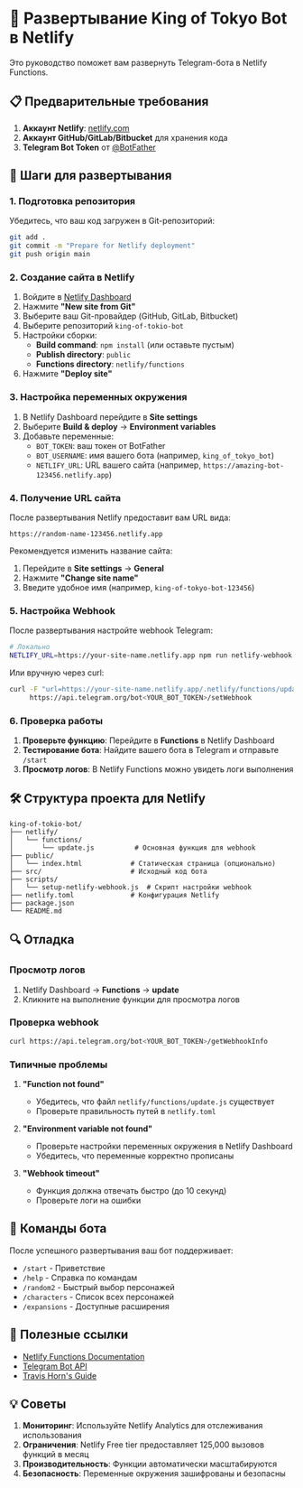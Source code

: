 # 🚀 Развертывание King of Tokyo Bot в Netlify

Это руководство поможет вам развернуть Telegram-бота в Netlify Functions.

## 📋 Предварительные требования

1. **Аккаунт Netlify**: [netlify.com](https://netlify.com)
2. **Аккаунт GitHub/GitLab/Bitbucket** для хранения кода
3. **Telegram Bot Token** от [@BotFather](https://t.me/BotFather)

## 🔧 Шаги для развертывания

### 1. Подготовка репозитория

Убедитесь, что ваш код загружен в Git-репозиторий:

```bash
git add .
git commit -m "Prepare for Netlify deployment"
git push origin main
```

### 2. Создание сайта в Netlify

1. Войдите в [Netlify Dashboard](https://app.netlify.com)
2. Нажмите **"New site from Git"**
3. Выберите ваш Git-провайдер (GitHub, GitLab, Bitbucket)
4. Выберите репозиторий `king-of-tokio-bot`
5. Настройки сборки:
   - **Build command**: `npm install` (или оставьте пустым)
   - **Publish directory**: `public`
   - **Functions directory**: `netlify/functions`
6. Нажмите **"Deploy site"**

### 3. Настройка переменных окружения

1. В Netlify Dashboard перейдите в **Site settings**
2. Выберите **Build & deploy** → **Environment variables**
3. Добавьте переменные:
   - `BOT_TOKEN`: ваш токен от BotFather
   - `BOT_USERNAME`: имя вашего бота (например, `king_of_tokyo_bot`)
   - `NETLIFY_URL`: URL вашего сайта (например, `https://amazing-bot-123456.netlify.app`)

### 4. Получение URL сайта

После развертывания Netlify предоставит вам URL вида:
```
https://random-name-123456.netlify.app
```

Рекомендуется изменить название сайта:
1. Перейдите в **Site settings** → **General**
2. Нажмите **"Change site name"**
3. Введите удобное имя (например, `king-of-tokyo-bot-123456`)

### 5. Настройка Webhook

После развертывания настройте webhook Telegram:

```bash
# Локально
NETLIFY_URL=https://your-site-name.netlify.app npm run netlify-webhook
```

Или вручную через curl:

```bash
curl -F "url=https://your-site-name.netlify.app/.netlify/functions/update" \
     https://api.telegram.org/bot<YOUR_BOT_TOKEN>/setWebhook
```

### 6. Проверка работы

1. **Проверьте функцию**: Перейдите в **Functions** в Netlify Dashboard
2. **Тестирование бота**: Найдите вашего бота в Telegram и отправьте `/start`
3. **Просмотр логов**: В Netlify Functions можно увидеть логи выполнения

## 🛠️ Структура проекта для Netlify

```
king-of-tokio-bot/
├── netlify/
│   └── functions/
│       └── update.js          # Основная функция для webhook
├── public/
│   └── index.html            # Статическая страница (опционально)
├── src/                      # Исходный код бота
├── scripts/
│   └── setup-netlify-webhook.js  # Скрипт настройки webhook
├── netlify.toml              # Конфигурация Netlify
├── package.json
└── README.md
```

## 🔍 Отладка

### Просмотр логов
1. Netlify Dashboard → **Functions** → **update**
2. Кликните на выполнение функции для просмотра логов

### Проверка webhook
```bash
curl https://api.telegram.org/bot<YOUR_BOT_TOKEN>/getWebhookInfo
```

### Типичные проблемы

1. **"Function not found"**
   - Убедитесь, что файл `netlify/functions/update.js` существует
   - Проверьте правильность путей в `netlify.toml`

2. **"Environment variable not found"**
   - Проверьте настройки переменных окружения в Netlify Dashboard
   - Убедитесь, что переменные корректно прописаны

3. **"Webhook timeout"**
   - Функция должна отвечать быстро (до 10 секунд)
   - Проверьте логи на ошибки

## 📱 Команды бота

После успешного развертывания ваш бот поддерживает:

- `/start` - Приветствие
- `/help` - Справка по командам
- `/random2` - Быстрый выбор персонажей
- `/characters` - Список всех персонажей
- `/expansions` - Доступные расширения

## 🎯 Полезные ссылки

- [Netlify Functions Documentation](https://docs.netlify.com/functions/overview/)
- [Telegram Bot API](https://core.telegram.org/bots/api)
- [Travis Horn's Guide](https://travishorn.com/building-a-telegram-bot-with-netlify)

## 💡 Советы

1. **Мониторинг**: Используйте Netlify Analytics для отслеживания использования
2. **Ограничения**: Netlify Free tier предоставляет 125,000 вызовов функций в месяц
3. **Производительность**: Функции автоматически масштабируются
4. **Безопасность**: Переменные окружения зашифрованы и безопасны

